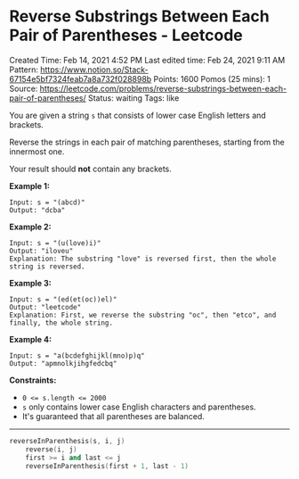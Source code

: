 # Reverse Substrings Between Each Pair of Parentheses - Leetcode

Created Time: Feb 14, 2021 4:52 PM
Last edited time: Feb 24, 2021 9:11 AM
Pattern: https://www.notion.so/Stack-67154e5bf7324feab7a8a732f028898b
Points: 1600
Pomos (25 mins): 1
Source: https://leetcode.com/problems/reverse-substrings-between-each-pair-of-parentheses/
Status: waiting
Tags: like

You are given a string `s` that consists of lower case English letters and brackets.

Reverse the strings in each pair of matching parentheses, starting from the innermost one.

Your result should **not** contain any brackets.

**Example 1:**

```
Input: s = "(abcd)"
Output: "dcba"
```

**Example 2:**

```
Input: s = "(u(love)i)"
Output: "iloveu"
Explanation: The substring "love" is reversed first, then the whole string is reversed.
```

**Example 3:**

```
Input: s = "(ed(et(oc))el)"
Output: "leetcode"
Explanation: First, we reverse the substring "oc", then "etco", and finally, the whole string.
```

**Example 4:**

```
Input: s = "a(bcdefghijkl(mno)p)q"
Output: "apmnolkjihgfedcbq"
```

**Constraints:**

- `0 <= s.length <= 2000`
- `s` only contains lower case English characters and parentheses.
- It's guaranteed that all parentheses are balanced.

---

```cpp
reverseInParenthesis(s, i, j)
	reverse(i, j)
	first >= i and last <= j
	reverseInParenthesis(first + 1, last - 1)
```